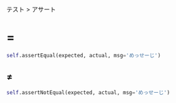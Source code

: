 テスト > アサート
# =
```python
self.assertEqual(expected, actual, msg='めっせーじ')
```

## ≠
```python
self.assertNotEqual(expected, actual, msg='めっせーじ')
```
